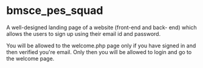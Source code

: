 # bmsce_pes_squad
A well-designed landing page of a website (front-end and back- end) which allows the users to sign up using their email id and password.

You will be allowed to the welcome.php page only if you have signed in and then verified you're email. Only then you will be allowed to login and go to the welcome page.

